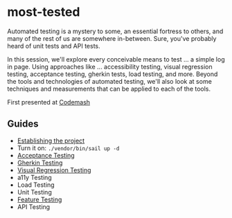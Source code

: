 # most-tested

Automated testing is a mystery to some, an essential fortress to others, and
many of the rest of us are somewhere in-between. Sure, you've probably heard of
unit tests and API tests.

In this session, we'll explore every conceivable means to test ... a simple log
in page. Using approaches like ... accessibility testing, visual regression
testing, acceptance testing, gherkin tests, load testing, and more. Beyond the
tools and technologies of automated testing, we'll also look at some techniques
and measurements that can be applied to each of the tools.

First presented at
[Codemash](https://www.codemash.org/session-details/?id=282954)

## Guides
* [Establishing the project](SETUP.md)
* Turn it on: `./vendor/bin/sail up -d`
* [Acceptance Testing](tests/Acceptance/AcceptanceTesting.md)
* [Gherkin Testing](tests/Gherkin/GherkinTesting.md)
* [Visual Regression Testing](tests/VisualRegression/VisualRegressionTesting.md)
* a11y Testing
* Load Testing
* Unit Testing
* [Feature Testing](tests/Feature/FeatureTesting.md)
* API Testing
